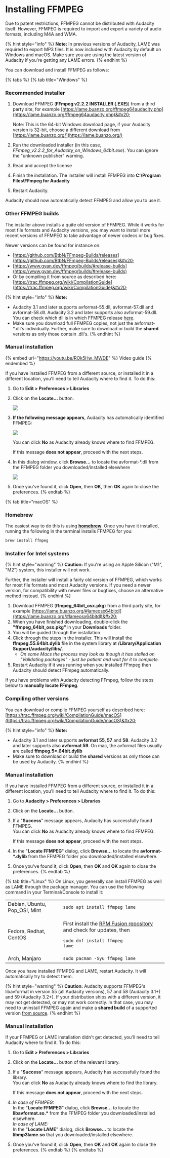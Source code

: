 # Installing FFMPEG

Due to patent restrictions, FFMPEG cannot be distributed with Audacity itself. However, FFMPEG is required to import and export a variety of audio formats, including M4A and WMA.

{% hint style="info" %}
**Note:** In previous versions of Audacity, LAME was required to export MP3 files. It is now included with Audacity by default on Windows and macOS. Make sure you are using the latest version of Audacity if you're getting any LAME errors.&#x20;
{% endhint %}

You can download and install FFMPEG as follows:

{% tabs %}
{% tab title="Windows" %}
### Recommended installer

1.  Download FFMPEG (**FFmpeg v2.2.2 INSTALLER (.EXE)**) from a third party site, for example [https://lame.buanzo.org/ffmpeg64audacity.php](https://lame.buanzo.org/ffmpeg64audacity.php)&#x20;

    Note: This is the 64-bit Windows download page, if your Audacity version is 32-bit, choose a different download from [https://lame.buanzo.org/](https://lame.buanzo.org/)
2. Run the downloaded installer (in this case, _FFmpeg\_v2.2.2\_for\_Audacity\_on\_Windows\_64bit.exe_). You can ignore the "unknown publisher" warning.&#x20;
3. Read and accept the license
4. Finish the installation. The installer will install FFMPEG into  **C:\Program Files\FFmpeg for Audacity**
5. Restart Audacity.

Audacity should now automatically detect FFMPEG and allow you to use it.&#x20;

### Other FFMPEG builds

The installer above installs a quite old version of FFMPEG. While it works for most file formats and Audacity versions, you may want to install more recent versions of FFMPEG to take advantage of newer codecs or bug fixes.&#x20;

Newer versions can be found for instance on:

* [https://github.com/BtbN/FFmpeg-Builds/releases](https://github.com/BtbN/FFmpeg-Builds/releases)&#x20;
* [https://www.gyan.dev/ffmpeg/builds/#release-builds](https://www.gyan.dev/ffmpeg/builds/#release-builds)
* Or by compiling it from source as described here: [https://trac.ffmpeg.org/wiki/CompilationGuide](https://trac.ffmpeg.org/wiki/CompilationGuide)&#x20;

{% hint style="info" %}
**Note:**&#x20;

* Audacity 3.1 and later supports avformat-55.dll, avformat-57.dll and avformat-58.dll. Audacity 3.2 and later supports also avformat-59.dll. You can check which dll is in which FFMPEG release [here](https://ffmpeg.org/download.html).&#x20;
* Make sure you download full FFMPEG copies, not just the avformat-\*.dll's individually. Further, make sure to download or build the **shared** versions as only those contain .dll's.&#x20;
{% endhint %}



### Manual installation

{% embed url="https://youtu.be/ROk5Hw_MWDE" %}
Video guide
{% endembed %}

If you have installed FFMPEG from a different source, or installed it in a different location, you'll need to tell Audacity where to find it. To do this:&#x20;

1. Go to **Edit > Preferences > Libraries**
2.  Click on the **Locate...** button.&#x20;

    ![](<../../.gitbook/assets/ffmpeg prefs.png>)
3.  **If the following message appears**, Audacity has automatically identified FFMPEG:

    ![](<../../.gitbook/assets/ffmpeg success.png>)

    You can click **No** as Audacity already knows where to find FFMPEG.&#x20;

    If this message **does not appear**, proceed with the next steps.
4.  In this dialog window, click **Browse...** to locate the avformat-\*.dll from the FFMPEG folder you downloaded/installed elsewhere&#x20;

    ![](<../../.gitbook/assets/ffmpeg locate.png>)
5. Once you've found it, click **Open**, then **OK**, then **OK** again to close the preferences.&#x20;
{% endtab %}

{% tab title="macOS" %}
### Homebrew

The easiest way to do this is using [**homebrew**](https://brew.sh/). Once you have it installed, running the following in the terminal installs FFMPEG for you:

```bash
brew install ffmpeg
```

### Installer for Intel systems

{% hint style="warning" %}
**Caution:** If you're using an Apple Silicon ("M1", "M2") system, this installer will not work.&#x20;

Further, the installer will install a fairly old version of FFMPEG, which works for most file formats and most Audacity versions. If you need a newer version, for compatibility with newer files or bugfixes, choose an alternative method instead.
{% endhint %}

1. Download FFMPEG (**ffmpeg\_64bit\_osx.pkg**) from a third party site, for example [https://lame.buanzo.org/#lameosx64bitdl](https://lame.buanzo.org/#lameosx64bitdl)&#x20;
2. When you have finished downloading, double-click the **"ffmpeg\_64bit\_osx.pkg"** in your **Downloads** folder.
3. You will be guided through the installation
4. Click through the steps in the installer. This will install the **ffmpeg.55.64bit.dylib** file in the system library at **/Library/Application Support/audacity/libs/**.
   * _On some Macs the process may look as though it has stalled on "Validating packages" - just be patient and wait for it to complete._
5. Restart Audacity if it was running when you installed FFmpeg then Audacity should detect FFmpeg automatically.

If you have problems with Audacity detecting FFmpeg, follow the steps below to **manually locate FFmpeg**.

### Compiling other versions

You can download or compile FFMPEG yourself as described here: [https://trac.ffmpeg.org/wiki/CompilationGuide/macOS](https://trac.ffmpeg.org/wiki/CompilationGuide/macOS)&#x20;

{% hint style="info" %}
**Note:**&#x20;

* Audacity 3.1 and later supports **avformat 55, 57** and **58**. Audacity 3.2 and later supports also **avformat 59**. On mac, the avformat files usually are called **ffmpeg.5\*.64bit.dylib**
* Make sure to download or build the **shared** versions as only those can be used by Audacity.&#x20;
{% endhint %}

### Manual installation

If you have installed FFMPEG from a different source, or installed it in a different location, you'll need to tell Audacity where to find it. To do this:&#x20;

1. Go to **Audacity > Preferences > Libraries**
2. Click on the **Locate...** button.&#x20;
3.  If a "**Success**" message appears, Audacity has successfully found FFMPEG. \
    You can click **No** as Audacity already knows where to find FFMPEG.&#x20;

    If this message **does not appear**, proceed with the next steps.
4. In the "**Locate FFMPEG**" dialog, click **Browse...** to locate the **avformat-\*.dylib** from the FFMPEG folder you downloaded/installed elsewhere.
5. Once you've found it, click **Open**, then **OK** and **OK** again to close the preferences.&#x20;
{% endtab %}

{% tab title="Linux" %}
On Linux, you generally can install FFMPEG as well as LAME through the package manager. You can use the following command in your Terminal/Console to install it:

|                                |                                                                                                                                                                               |
| ------------------------------ | ----------------------------------------------------------------------------------------------------------------------------------------------------------------------------- |
| Debian, Ubuntu, Pop\_OS!, Mint | `sudo apt install ffmpeg lame`                                                                                                                                                |
| Fedora, Redhat, CentOS         | <p>First install the <a href="https://rpmfusion.org/Configuration">RPM Fusion repository</a> and check for updates, then </p><p><code>sudo dnf install ffmpeg lame</code></p> |
| Arch, Manjaro                  | `sudo pacman -Syu ffmpeg lame`                                                                                                                                                |

Once you have installed FFMPEG and LAME, restart Audacity. It will automatically try to detect them.&#x20;

{% hint style="warning" %}
**Caution:** Audacity supports FFMPEG's libavformat in version 55 (all Audacity versions), 57 and 58 (Audacity 3.1+) and 59 (Audacity 3.2+). If your distribution ships with a different version, it may not get detected, or may not work correctly. In that case, you may need to uninstall FFMPEG again and make a **shared build** of a supported version [from source](https://ffmpeg.org/download.html#releases).&#x20;
{% endhint %}

### Manual installation

If your FFMPEG or LAME installation didn't get detected, you'll need to tell Audacity where to find it. To do this:&#x20;

1. Go to **Edit > Preferences > Libraries**
2. Click on the **Locate...** button of the relevant library.&#x20;
3.  If a "**Success**" message appears, Audacity has successfully found the library. \
    You can click **No** as Audacity already knows where to find the library.&#x20;

    If this message **does not appear**, proceed with the next steps.
4. _In case of FFMPEG:_\
   In the "**Locate FFMPEG**" dialog, click **Browse...** to locate the **libavformat.so.\*** from the FFMPEG folder you downloaded/installed elsewhere.\
   _In case of LAME:_\
   In the "**Locate LAME**" dialog, click **Browse...** to locate the **libmp3lame.so** that you downloaded/installed elsewhere.
5. Once you've found it, click **Open**, then **OK** and **OK** again to close the preferences.&#x20;
{% endtab %}
{% endtabs %}

